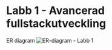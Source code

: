 # Labb 1 - Avancerad fullstackutveckling

ER diagram
![ER-diagram - Labb 1](https://github.com/user-attachments/assets/b5ccabaa-5518-4e03-949e-c0aa535490d7)
